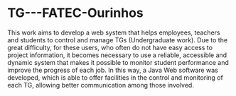 # TG---FATEC-Ourinhos
This work aims to develop a web system that helps employees, teachers and students to control and manage TGs (Undergraduate work). Due to the great difficulty, for these users, who often do not have easy access to project information, it becomes necessary to use a reliable, accessible and dynamic system that makes it possible to monitor student performance and improve the progress of each job. In this way, a Java Web software was developed, which is able to offer facilities in the control and monitoring of each TG, allowing better communication among those involved. 

